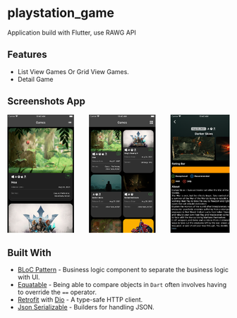 # playstation_game

Application build with Flutter, use RAWG API

## Features

* List View Games Or Grid View Games.
* Detail Game

## Screenshots App

<pre>
<img src="screenshots/home_list_view.png" width="30%">    <img src="screenshots/home_gridview.png" width="30%">    <img src="screenshots/game_detail.png" width="30%">
</pre>

## Built With

* [BLoC Pattern](https://bloclibrary.dev/) - Business logic component to separate the business logic
  with UI.
* [Equatable](https://pub.dev/packages/equatable) - Being able to compare objects in `Dart` often
  involves having to override the `==` operator.
* [Retrofit](https://pub.dartlang.org/packages/retrofit)
  with [Dio](https://github.com/flutterchina/dio/) - A type-safe HTTP client.
* [Json Serializable](https://pub.dev/packages/json_serializable) - Builders for handling JSON.
